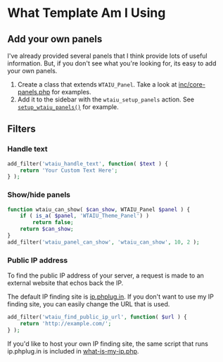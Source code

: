 # What Template Am I Using #

## Add your own panels ##

I've already provided several panels that I think provide lots of useful information.
But, if you don't see what you're looking for, its easy to add your own panels.

1. Create a class that extends `WTAIU_Panel`. Take a look at [inc/core-panels.php](inc/core-panels.php) for examples.
1. Add it to the sidebar with the `wtaiu_setup_panels` action. See [`setup_wtaiu_panels()`](what-template-am-i-using.php#L327) for example.

## Filters ##

### Handle text ###

```php
add_filter('wtaiu_handle_text', function( $text ) {
    return 'Your Custom Text Here';
} );
```

### Show/hide panels ###

```php
function wtaiu_can_show( $can_show, WTAIU_Panel $panel ) {
    if ( is_a( $panel, 'WTAIU_Theme_Panel') )
        return false;
    return $can_show;
}
add_filter('wtaiu_panel_can_show', 'wtaiu_can_show', 10, 2 );
```

### Public IP address ###

To find the public IP address of your server, a request is made to an external website that echos back the IP.

The default IP finding site is [ip.phplug.in](http://ip.phplug.in/). If you don't want to use my IP finding site, you can easily change the URL that is used.

```php
add_filter('wtaiu_find_public_ip_url', function( $url ) {
    return 'http://example.com/';
} );
```

If you'd like to host your own IP finding site, the same script that runs ip.phplug.in is included in [what-is-my-ip.php](what-is-my-ip.php).
